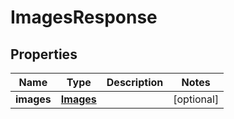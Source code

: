 
# ImagesResponse

## Properties
Name | Type | Description | Notes
------------ | ------------- | ------------- | -------------
**images** | [**Images**](Images.md) |  |  [optional]



